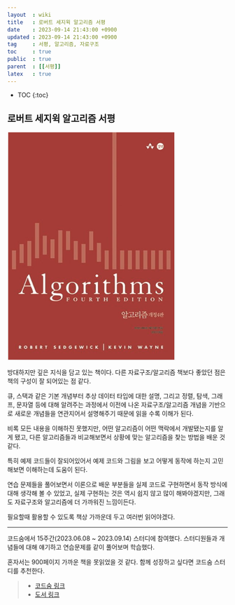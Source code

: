 ```yaml
---
layout  : wiki
title   : 로버트 세지윅 알고리즘 서평
date    : 2023-09-14 21:43:00 +0900
updated : 2023-09-14 21:43:00 +0900
tag     : 서평, 알고리즘, 자료구조
toc     : true
public  : true
parent  : [[서평]]
latex   : true
---
```


* TOC
{:toc}

## 로버트 세지윅 알고리즘 서평

![Alt text](image.png)

방대하지만 깊은 지식을 담고 있는 책이다. 다른 자료구조/알고리즘 책보다 좋았던 점은 책의 구성이 잘 되어있는 점 같다.

큐, 스택과 같은 기본 개념부터 추상 데이터 타입에 대한 설명, 그리고 정렬, 탐색, 그래프, 문자열 등에 대해 알려주는 과정에서 이전에 나온 자료구조/알고리즘 개념을 기반으로 새로운 개념들을 연관지어서 설명해주기 때문에 읽을 수록 이해가 된다.

비록 모든 내용을 이해하진 못했지만, 어떤 알고리즘이 어떤 맥락에서 개발됐는지를 알게 됐고, 다른 알고리즘들과 비교해보면서 상황에 맞는 알고리즘을 찾는 방법을 배운 것 같다.

특히 예제 코드들이 잘되어있어서 예제 코드와 그림을 보고 어떻게 동작에 하는지 고민해보면 이해하는데 도움이 된다.

연습 문제들을 풀어보면서 이론으로 배운 부분들을 실제 코드로 구현하면서 동작 방식에 대해 생각해 볼 수 있었고, 실제 구현하는 것은 역시 쉽지 않고 많이 해봐야겠지만, 그래도 자료구조와 알고리즘에 더 가까워진 느낌이든다.

필요할때 활용할 수 있도록 책상 가까운데 두고 여러번 읽어야겠다.

-----

코드숨에서 15주간(2023.06.08 ~ 2023.09.14) 스터디에 참여했다. 스터디원들과 개념들에 대해 얘기하고 연습문제를 같이 풀어보며 학습했다.

혼자서는 900페이지 가까운 책을 못읽었을 것 같다. 함께 성장하고 싶다면 코드숨 스터디를 추천한다.

> - [코드숨 링크](https://www.codesoom.com/)
> - [도서 링크](https://product.kyobobook.co.kr/detail/S000001792777)
